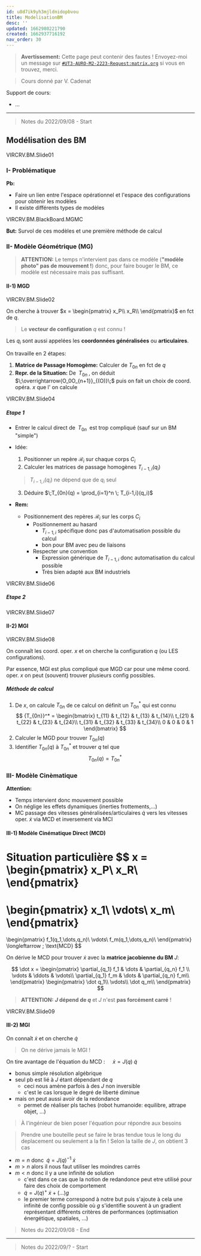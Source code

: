 ```yaml
---
id: u8d7ik9yh3mjldnidopbvou
title: ModelisationBM
desc: ''
updated: 1662980221790
created: 1662937716192
nav_order: 30
---
```



> **Avertissement:**
Cette page peut contenir des fautes ! Envoyez-moi un message sur [`#UT3-AURO-M2-2223-Request:matrix.org`](https://matrix.to/#/#UT3-AURO-M2-2223-Request:matrix.org) si vous en trouvez, merci.

> Cours donné par V. Cadenat

Support de cours:
- ...

---


> Notes du 2022/09/08 - Start

## Modélisation des BM

VIRCRV.BM.Slide01

### I- Problématique

**Pb:**
- Faire un lien entre l'espace opérationnel et l'espace des configurations pour obtenir les modèles
- Il existe différents types de modèles

VIRCRV.BM.BlackBoard.MGMC

**But:** Survol de ces modèles et une première méthode de calcul

### II- Modèle Géométrique (MG)

> **ATTENTION:** Le temps n'intervient pas dans ce modèle (**"modèle photo" pas de mouvement !**) donc, pour faire bouger le BM, ce modèle est nécessaire mais pas suffisant.

#### II-1) MGD

VIRCRV.BM.Slide02

On cherche à trouver $x = 
\begin{pmatrix}
    x_P\\
    x_R\\
\end{pmatrix}$ en fct de $q$.

> Le **vecteur de configuration** $q$ est connu !

Les $q_i$ sont aussi appelées les **coordonnées généralisées** ou **articulaires**.

On travaille en 2 étapes:
1. **Matrice de Passage Homogème:** Calculer de $T_{0n}$ en fct de $q$
2. **Repr. de la Situation:** De $\;T_{0n}\;$, on déduit $\;\overrightarrow{O_0O_{n+1}}_{(O)}\;$ puis on fait un choix de coord. opéra. $x$ que l' on calcule

VIRCRV.BM.Slide04

##### Etape 1

- Entrer le calcul direct de $\;T_{0n}\;$ est trop compliqué (sauf sur un BM "simple")

- Idée:
  1. Positionner un repère $\mathcal{R}_i$ sur chaque corps $C_i$
  2. Calculer les matrices de passage homogènes $T_{i-1,i}(q_i)$
  >  $T_{i-1,i}(q_i)$ ne dépend que de $q_i$ seul
  3. Déduire $\;T_{0n}(q) = \prod_{i=1}^n \; T_{i-1,i}(q_i)$

- **Rem:**
  - Positionnement des repères $\mathcal{R}_i$ sur les corps $C_i$ 
    - Positionnement au hasard
      - $T_{i-1,i}$ spécifique donc pas d'automatisation possible du calcul
      - bon pour BM avec peu de liaisons
    - Respecter une convention
      - Expression générique de $T_{i-1,i}$ donc automatisation du calcul possible
      - Très bien adapté aux BM industriels

VIRCRV.BM.Slide06

##### Etape 2

VIRCRV.BM.Slide07

#### II-2) MGI

VIRCRV.BM.Slide08

On connaît les coord. oper. $x$ et on cherche la configuration $q$ (ou LES configurations).

Par essence, MGI est plus compliqué que MGD car pour une même coord. oper. $x$ on peut (souvent) trouver plusieurs config possibles.

##### Méthode de calcul

1. De $x$, on calcule $T_{0n}$ de ce calcul on définit un ${T_{0n}}^*$ qui est connu
  $$
  {T_{0n}}^* = 
  \begin{bmatrix}
    t_{11} & t_{12} & t_{13} & t_{14}\\
    t_{21} & t_{22} & t_{23} & t_{24}\\
    t_{31} & t_{32} & t_{33} & t_{34}\\
    0 & 0 & 0 & 1
  \end{bmatrix}
  $$
2. Calculer le MGD pour trouver $T_{0n}(q)$
3. Identifier $T_{0n}(q)$ à ${T_{0n}}^*$ et trouver $q$ tel que
  $$
  {T_{0n}}(q) = {T_{0n}}^*
  $$

### III- Modèle Cinèmatique

**Attention:**
- Temps intervient donc mouvement possible
- On néglige les effets dynamiques (inerties frottements,...)
- MC passage des vitesses généralisées/articulaires $\dot q$ vers les vitesses oper. $\dot x$ via MCD et inversement via MCI

#### III-1) Modèle Cinématique Direct (MCD)


Situation particulière 
$$
x =
\begin{pmatrix}
    x_P\\
    x_R\\
\end{pmatrix}
=
\begin{pmatrix}
    x_1\\
    \vdots\\
    x_m\\
\end{pmatrix}
=
\begin{pmatrix}
    f_1(q_1,\dots,q_n)\\
    \vdots\\
    f_m(q_1,\dots,q_n)\\
\end{pmatrix}
\longleftarrow \; \text{MCD}
$$

On dérive le MCD pour trouver $\dot x$ avec la **matrice jacobienne du BM** $J$:

$$
\dot x = 
\begin{pmatrix}
    \partial_{q_1} f_1 & \dots & \partial_{q_n} f_1 \\
    \vdots & \ddots & \vdots\\
    \partial_{q_1} f_m & \dots & \partial_{q_n} f_m\\
\end{pmatrix}
\begin{pmatrix}
    \dot q_1\\
    \vdots\\
    \dot q_m\\
\end{pmatrix}
$$

> **ATTENTION:** **$J$ dépend de $q$** et $J$ n'est **pas forcément carré** !

VIRCRV.BM.Slide09

#### III-2) MGI

On connaît $\dot x$ et on cherche $\dot q$

> On ne dérive jamais le MGI !

On tire avantage de l'équation du MCD : $\quad \dot x = J(q)\;\dot q\quad$
  - bonus simple résolution algébrique
  - seul pb est lié à $J$ étant dépendant de $q$
    - ceci nous amène parfois à des $J$ non inversible 
    - c'est le cas lorsque le degré de liberté diminue
  - mais on peut aussi avoir de la redondance
    - permet de réaliser pls taches (robot humanoide: equilibre, attrape objet, ...)

> À l'ingénieur de bien poser l'équation pour répondre aux besoins

> Prendre une bouteille peut se faire le bras tendue tous le long du deplacement ou seulement a la fin ! 
> Selon la taille de $J$, on obtient 3 cas
  - $m=n$ donc $\; \dot q = {J(q)}^{-1}\;\dot x\quad$
  - $m>n$ alors il nous faut utiliser les moindres carrés
  - $m<n$ donc il y a une infinité de solution
    - c'est dans ce cas que la notion de redandonce peut etre utilisé pour faire des choix de comportement
    - $\dot q = {J(q)}^{+}\;\dot x + (...)g$
    - le premier terme correspond à notre but puis s'ajoute à cela une infinité de config possible où $g$ s'identifie souvent à un gradient représentant différents critères de performances (optimisation énergétique, spatiales, ...)





> Notes du 2022/09/08 - End

---

> Notes du 2022/09/? - Start

